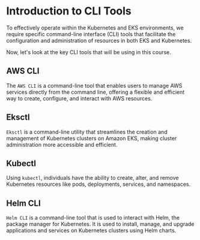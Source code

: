 # Introduction to CLI Tools

To effectively operate within the Kubernetes and EKS environments, we require specific command-line interface (CLI) tools that facilitate the configuration and administration of resources in both EKS and Kubernetes. 

Now, let's look at the key CLI tools that will be using in this course.


## AWS CLI

The `AWS CLI` is a command-line tool that enables users to manage AWS services directly from the command line, offering a flexible and efficient way to create, configure, and interact with AWS resources.


## Eksctl

`Eksctl` is a command-line utility that streamlines the creation and management of Kubernetes clusters on Amazon EKS, making cluster administration more accessible and efficient.


## Kubectl

Using `kubectl`, individuals have the ability to create, alter, and remove Kubernetes resources like pods, deployments, services, and namespaces.


## Helm CLI

`Helm CLI` is a command-line tool that is used to interact with Helm, the package manager for Kubernetes. It is used to install, manage, and upgrade applications and services on Kubernetes clusters using Helm charts.

